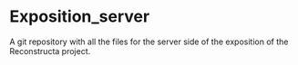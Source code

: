 # Exposition_server

A git repository with all the files for the server side of the exposition of the Reconstructa project.
